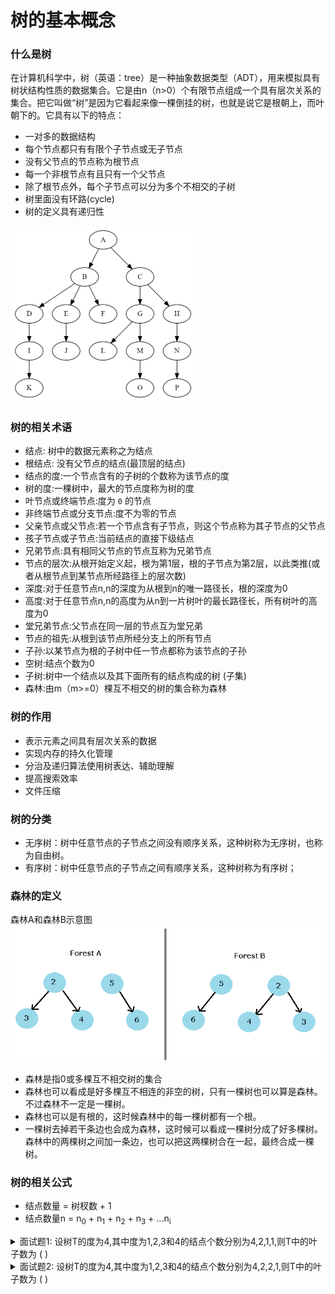# 树的基本概念

### 什么是树
在计算机科学中，树（英语：tree）是一种抽象数据类型（ADT），用来模拟具有树状结构性质的数据集合。它是由n（n>0）个有限节点组成一个具有层次关系的集合。把它叫做“树”是因为它看起来像一棵倒挂的树，也就是说它是根朝上，而叶朝下的。它具有以下的特点：
* 一对多的数据结构
* 每个节点都只有有限个子节点或无子节点
* 没有父节点的节点称为根节点
* 每一个非根节点有且只有一个父节点
* 除了根节点外，每个子节点可以分为多个不相交的子树
* 树里面没有环路(cycle)
* 树的定义具有递归性

<img src="../../images/tree.png" width = "300" >

### 树的相关术语
* 结点: 树中的数据元素称之为结点
* 根结点: 没有父节点的结点(最顶层的结点)
* 结点的度:一个节点含有的子树的个数称为该节点的度
* 树的度:一棵树中，最大的节点度称为树的度
* 叶节点或终端节点:度为 `0` 的节点
* 非终端节点或分支节点:度不为零的节点
* 父亲节点或父节点:若一个节点含有子节点，则这个节点称为其子节点的父节点
* 孩子节点或子节点:当前结点的直接下级结点
* 兄弟节点:具有相同父节点的节点互称为兄弟节点
* 节点的层次:从根开始定义起，根为第1层，根的子节点为第2层，以此类推(或者从根节点到某节点所经路径上的层次数)
* 深度:对于任意节点n,n的深度为从根到n的唯一路径长，根的深度为0
* 高度:对于任意节点n,n的高度为从n到一片树叶的最长路径长，所有树叶的高度为0 
* 堂兄弟节点:父节点在同一层的节点互为堂兄弟
* 节点的祖先:从根到该节点所经分支上的所有节点
* 子孙:以某节点为根的子树中任一节点都称为该节点的子孙
* 空树:结点个数为0
* 子树:树中一个结点以及其下面所有的结点构成的树 (子集)
* 森林:由m（m>=0）棵互不相交的树的集合称为森林

### 树的作用
* 表示元素之间具有层次关系的数据
* 实现内存的持久化管理
* 分治及递归算法使用树表达、辅助理解
* 提高搜索效率
* 文件压缩

### 树的分类
* 无序树：树中任意节点的子节点之间没有顺序关系，这种树称为无序树，也称为自由树。
* 有序树：树中任意节点的子节点之间有顺序关系，这种树称为有序树；

### 森林的定义
森林A和森林B示意图
<img src="../../images/tree/森林.webp" >

* 森林是指0或多棵互不相交树的集合
* 森林也可以看成是好多棵互不相连的非空的树，只有一棵树也可以算是森林。不过森林不一定是一棵树。
* 森林也可以是有根的，这时候森林中的每一棵树都有一个根。
* 一棵树去掉若干条边也会成为森林，这时候可以看成一棵树分成了好多棵树。森林中的两棵树之间加一条边，也可以把这两棵树合在一起，最终合成一棵树。

### 树的相关公式
* 结点数量 = 树杈数 + 1
* 结点数量n = n<sub>0</sub> + n<sub>1</sub> + n<sub>2</sub> + n<sub>3</sub> + ...n<sub>i</sub>
<details>
<summary>面试题1: 设树T的度为4,其中度为1,2,3和4的结点个数分别为4,2,1,1,则T中的叶子数为 ( )</summary>
一棵含有n个结点的树，有n-1个分支，即 n = 1*4 + 2*2 + 3*1 + 4*1 + 1 = 16;
又由于 n = n0 + n1 + n2 + n3 + n4 = n0 + 8;
n0 + 8 = 16，所有叶子结点个数为 8
</details>

<details>
<summary>面试题2: 设树T的度为4,其中度为1,2,3和4的结点个数分别为4,2,2,1,则T中的叶子数为 ( )</summary>
答: 10
</details>


